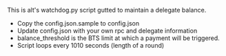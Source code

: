 This is alt's watchdog.py script gutted to maintain a delegate balance.
- Copy the config.json.sample to config.json
- Update config.json with your own rpc and delegate information
- balance_threshold is the BTS limit at which a payment will be triggered.
- Script loops every 1010 seconds (length of a round)

